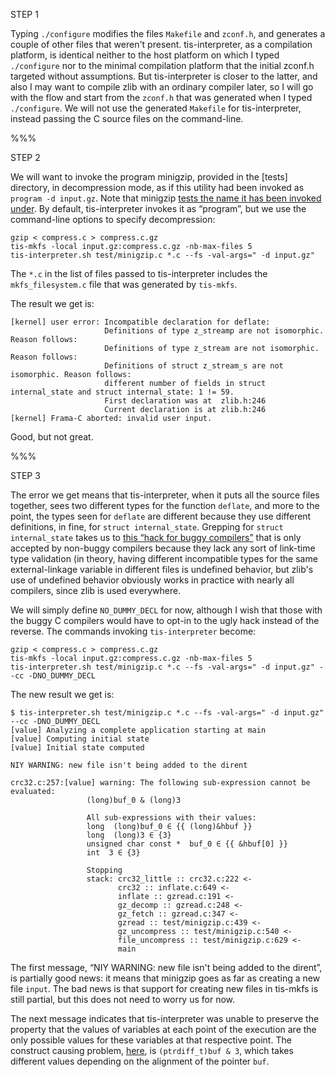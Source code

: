 STEP 1

Typing `./configure` modifies the files `Makefile` and `zconf.h`, and generates a couple of other files that weren't present. tis-interpreter, as a compilation platform, is identical neither  to the host platform on which I typed `./configure` nor to the minimal compilation platform that the initial zconf.h targeted without assumptions. But tis-interpreter is closer to the latter, and also I may want to compile zlib with an ordinary compiler later, so I will go with the flow and start from the `zconf.h` that was generated when I typed `./configure`. We will not use the generated `Makefile` for tis-interpreter, instead passing the C source files on the command-line.

%%%

STEP 2

We will want to invoke the program minigzip, provided in the [tests] directory, in decompression mode, as if this utility had been invoked as `program -d input.gz`. Note that minigzip [tests the name it has been invoked under](https://github.com/pascal-cuoq/zlib-fork/blob/6efef49d0ffd78f82e1ae7127cc3819d64ebc219/test/minigzip.c#L579). By default, tis-interpreter invokes it as “program”, but we use the command-line options to specify decompression:

```
gzip < compress.c > compress.c.gz
tis-mkfs -local input.gz:compress.c.gz -nb-max-files 5
tis-interpreter.sh test/minigzip.c *.c --fs -val-args=" -d input.gz"
```

The `*.c` in the list of files passed to tis-interpreter includes the `mkfs_filesystem.c` file that was generated by `tis-mkfs`.

The result we get is:
```
[kernel] user error: Incompatible declaration for deflate:
                     Definitions of type z_streamp are not isomorphic. Reason follows:
                     Definitions of type z_stream are not isomorphic. Reason follows:
                     Definitions of struct z_stream_s are not isomorphic. Reason follows:
                     different number of fields in struct internal_state and struct internal_state: 1 != 59.
                     First declaration was at  zlib.h:246
                     Current declaration is at zlib.h:246
[kernel] Frama-C aborted: invalid user input.
```

Good, but not great.

%%%

STEP 3

The error we get means that tis-interpreter, when it puts all the source files together, sees two different types for the function `deflate`, and more to the point, the types seen for `deflate` are different because they use different definitions, in fine, for `struct internal_state`. Grepping for `struct internal_state` takes us to [this “hack for buggy compilers”](https://github.com/pascal-cuoq/zlib-fork/blob/a52f0241f72433b69fd558100a32d927d9571e20/zlib.h#L1740) that is only accepted by non-buggy compilers because they lack any sort of link-time type validation (in theory, having different incompatible types for the same external-linkage variable in different files is undefined behavior, but zlib's use of undefined behavior obviously works in practice with nearly all compilers, since zlib is used everywhere.

We will simply define `NO_DUMMY_DECL` for now, although I wish that those with the buggy C compilers would have to opt-in to the ugly hack instead of the reverse. The commands invoking `tis-interpreter` become:

```
gzip < compress.c > compress.c.gz
tis-mkfs -local input.gz:compress.c.gz -nb-max-files 5
tis-interpreter.sh test/minigzip.c *.c --fs -val-args=" -d input.gz" --cc -DNO_DUMMY_DECL
```

The new result we get is:
```
$ tis-interpreter.sh test/minigzip.c *.c --fs -val-args=" -d input.gz" --cc -DNO_DUMMY_DECL
[value] Analyzing a complete application starting at main
[value] Computing initial state
[value] Initial state computed

NIY WARNING: new file isn't being added to the dirent

crc32.c:257:[value] warning: The following sub-expression cannot be evaluated:
                 (long)buf_0 & (long)3
                 
                 All sub-expressions with their values:
                 long  (long)buf_0 ∈ {{ (long)&hbuf }}
                 long  (long)3 ∈ {3}
                 unsigned char const *  buf_0 ∈ {{ &hbuf[0] }}
                 int  3 ∈ {3}
                 
                 Stopping
                 stack: crc32_little :: crc32.c:222 <-
                        crc32 :: inflate.c:649 <-
                        inflate :: gzread.c:191 <-
                        gz_decomp :: gzread.c:248 <-
                        gz_fetch :: gzread.c:347 <-
                        gzread :: test/minigzip.c:439 <-
                        gz_uncompress :: test/minigzip.c:540 <-
                        file_uncompress :: test/minigzip.c:629 <-
                        main
```

The first message, “NIY WARNING: new file isn't being added to the dirent”, is partially good news: it means that minigzip goes as far as creating a new file `input`. The bad news is that support for creating new files in tis-mkfs is still partial, but this does not need to worry us for now.

The next message indicates that tis-interpreter was unable to preserve the property that the values of variables at each point of the execution are the only possible values for these variables at that respective point. The construct causing problem, [here](https://github.com/pascal-cuoq/zlib-fork/blob/a52f0241f72433b69fd558100a32d927d9571e20/crc32.c#L257), is `(ptrdiff_t)buf & 3`, which takes different values depending on the alignment of the pointer `buf`.
